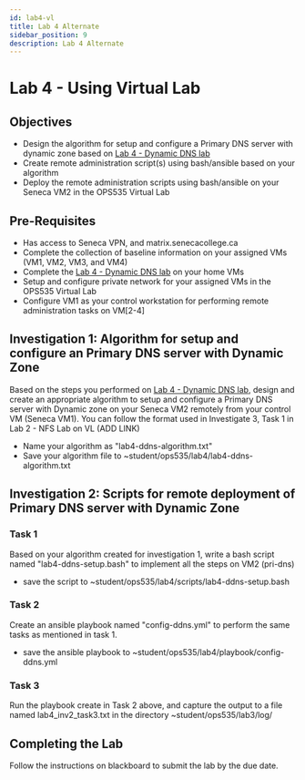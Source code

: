 ```yaml
---
id: lab4-vl
title: Lab 4 Alternate
sidebar_position: 9
description: Lab 4 Alternate
---
```


# Lab 4 - Using Virtual Lab

## Objectives

- Design the algorithm for setup and configure a Primary DNS server with dynamic zone based on [Lab 4 - Dynamic DNS lab](./lab4-home.md)
- Create remote administration script(s) using bash/ansible based on your algorithm
- Deploy the remote administration scripts using bash/ansible on your Seneca VM2 in the OPS535 Virtual Lab

## Pre-Requisites

- Has access to Seneca VPN, and matrix.senecacollege.ca
- Complete the collection of baseline information on your assigned VMs (VM1, VM2, VM3, and VM4)
- Complete the [Lab 4 - Dynamic DNS lab](./lab4-home.md) on your home VMs
- Setup and configure private network for your assigned VMs in the OPS535 Virtual Lab
- Configure VM1 as your control workstation for performing remote administration tasks on VM\[2-4\]

## Investigation 1: Algorithm for setup and configure an Primary DNS server with Dynamic Zone

Based on the steps you performed on [Lab 4 - Dynamic DNS lab](./lab4-home.md), design and create an appropriate algorithm to setup and configure a Primary DNS server with Dynamic zone on your Seneca VM2 remotely from your control VM (Seneca VM1). You can follow the format used in Investigate 3, Task 1 in Lab 2 - NFS Lab on VL (ADD LINK)

- Name your algorithm as "lab4-ddns-algorithm.txt"
- Save your algorithm file to ~student/ops535/lab4/lab4-ddns-algorithm.txt

## Investigation 2: Scripts for remote deployment of Primary DNS server with Dynamic Zone

### Task 1

Based on your algorithm created for investigation 1, write a bash script named "lab4-ddns-setup.bash" to implement all the steps on VM2 (pri-dns)

- save the script to ~student/ops535/lab4/scripts/lab4-ddns-setup.bash

### Task 2

Create an ansible playbook named "config-ddns.yml" to perform the same tasks as mentioned in task 1.

- save the ansible playbook to ~student/ops535/lab4/playbook/config-ddns.yml

### Task 3

Run the playbook create in Task 2 above, and capture the output to a file named lab4_inv2_task3.txt in the directory ~student/ops535/lab3/log/

## Completing the Lab

Follow the instructions on blackboard to submit the lab by the due date.
